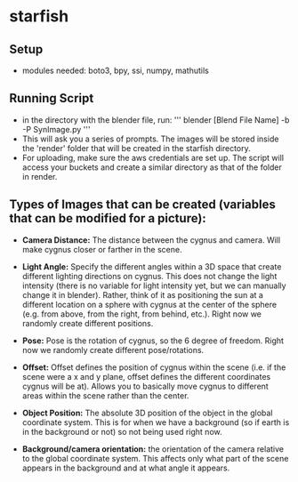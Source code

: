 # starfish

Setup
- 
 - modules needed: boto3, bpy, ssi, numpy, mathutils

Running Script
- 
 - in the directory with the blender file, run: 
 '''
 blender [Blend File Name] -b -P SynImage.py
 '''
 - This will ask you a series of prompts. The images will be stored inside the 'render' folder that will be created in the starfish directory. 
 - For uploading, make sure the aws credentials are set up. The script will access your buckets and create a similar directory as that of the folder in render.
 
Types of Images that can be created (variables that can be modified for a picture):
- 
 - **Camera Distance:** The distance between the cygnus and camera. Will make cygnus closer or farther in the scene.
 
 - **Light Angle:** Specify the different angles within a 3D space that create different lighting directions on cygnus. This does not change the light intensity (there is no variable for light intensity yet, but we can manually change it in blender). Rather, think of it as positioning the sun at a different location on a sphere with cygnus at the center of the sphere (e.g. from above, from the right, from behind, etc.). Right now we randomly create different positions.
 
 - **Pose:** Pose is the rotation of cygnus, so the 6 degree of freedom. Right now we randomly create different pose/rotations.
 
 - **Offset:** Offset defines the position of cygnus within the scene (i.e. if the scene were a x and y plane, offset defines the different coordinates cygnus will be at). Allows you to basically move cygnus to different areas within the scene rather than the center.
 
 - **Object Position:** The absolute 3D position of the object in the global coordinate system. This is for when we have a background (so if earth is in the background or not) so not being used right now. 
 
 - **Background/camera orientation:** the orientation of the camera relative to the global coordinate system. This affects only what part of the scene appears in the background and at what angle it appears.
